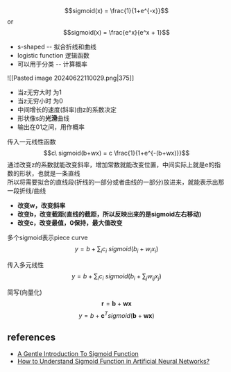 $$sigmoid(x) = \frac{1}{1+e^{-x}}$$
or   
$$sigmoid(x) = \frac{e^x}{e^x + 1}$$
- s-shaped -- 拟合折线和曲线
- logistic function 逻辑函数  
- 可以用于分类  -- 计算概率

![[Pasted image 20240622110029.png|375]]
- 当z无穷大时 为1
- 当z无穷小时 为0
- 中间增长的速度(斜率)由z的系数决定
- 形状像s的**光滑**曲线
- 输出在01之间，用作概率

传入一元线性函数  
$$c\ sigmoid(b+wx) = c \frac{1}{1+e^{-(b+wx)}}$$
通过改变z的系数就能改变斜率，增加常数就能改变位置，中间实际上就是e的指数的形状，也就是一条直线  
所以将需要拟合的直线段(折线的一部分或者曲线的一部分)放进来，就能表示出那一段折线/曲线  
- **改变w，改变斜率**
- **改变b，改变截距(直线的截距，所以反映出来的是sigmoid左右移动)**
- **改变c，改变最值，0保持，最大值改变**

多个sigmoid表示piece curve  
$$y = b+\sum_ic_i\ sigmoid(b_i+w_ix_i)$$

传入多元线性   
$$y = b + \sum_ic_i\ sigmoid(b_i+\sum_jw_{ij}x_j)$$  

简写(向量化)  
$$\textbf{r} = \textbf{b} + \textbf{w}\textbf{x}$$
$$y = b + \textbf{c}^Tsigmoid(\textbf{b} + \textbf{w}\textbf{x})$$  

## references
- [A Gentle Introduction To Sigmoid Function](https://machinelearningmastery.com/a-gentle-introduction-to-sigmoid-function/)
- [How to Understand Sigmoid Function in Artificial Neural Networks?](https://www.analyticsvidhya.com/blog/2023/01/why-is-sigmoid-function-important-in-artificial-neural-networks/#:~:text=The%20sigmoid%20is%20a%20mathematical%20function%20t%20hat,useful%20for%20binary%20classification%20and%20logistic%20regression%20problems.)


